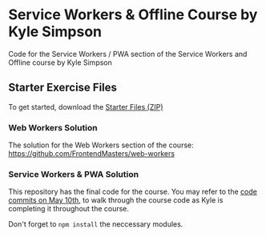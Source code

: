 # Service Workers & Offline Course by Kyle Simpson

Code for the Service Workers / PWA section of the Service Workers and Offline course by Kyle Simpson

## Starter Exercise Files

To get started, download the [Starter Files (ZIP)](https://static.frontendmasters.com/resources/2019-05-10-service-worker-pwa/service-workers-starter.zip)

### Web Workers Solution

The solution for the Web Workers section of the course: https://github.com/FrontendMasters/web-workers

### Service Workers & PWA Solution

This repository has the final code for the course. You may refer to the [code commits on May 10th](https://github.com/FrontendMasters/service-workers-offline/commits/master), to walk through the course code as Kyle is completing it throughout the course.

Don't forget to `npm install` the neccessary modules.
